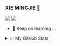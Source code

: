 <!--
**Justlovesmile/Justlovesmile** is a ✨ _special_ ✨ repository because its `README.md` (this file) appears on your GitHub profile.

Here are some ideas to get you started:

- 🔭 I’m currently working on ...
- 🌱 I’m currently learning ...
- 👯 I’m looking to collaborate on ...
- 🤔 I’m looking for help with ...
- 💬 Ask me about ...
- 📫 How to reach me: ...
- 😄 Pronouns: ...
- ⚡ Fun fact: ...
-->

### XIE MINGJIE 👋

![](https://img.shields.io/badge/Major-CS-609926?style=flat&logo=ABB%20RobotStudio&logoColor=ffffff)
![](https://img.shields.io/badge/Use-Python-0076ab?style=flat&logo=Python&logoColor=ffffff)

- 🌱 Keep on learning ...

<details>
<summary>📈 My GitHub Stats</summary>
<p align="center"> <img src="https://github-readme-stats.vercel.app/api?username=Justlovesmile&show_icons=true&theme=dracula" alt="Justlovesmile" > </p>
</details>
